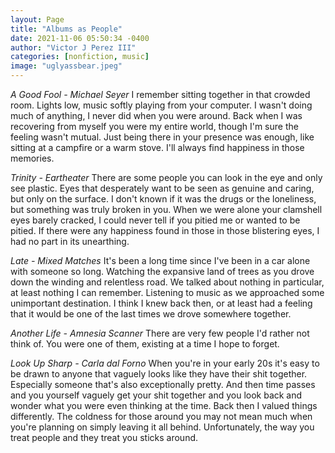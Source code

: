 ```yaml
---
layout: Page
title: "Albums as People"
date: 2021-11-06 05:50:34 -0400
author: "Victor J Perez III"
categories: [nonfiction, music]
image: "uglyassbear.jpeg"
---
```


*A Good Fool - Michael Seyer*
I remember sitting together in that crowded room. Lights low, music softly playing from your computer. I wasn't doing much of anything, I never did when you were around. Back when I was recovering from myself you were my entire world, though I'm sure the feeling wasn't mutual. Just being there in your presence was enough, like sitting at a campfire or a warm stove. I'll always find happiness in those memories.

*Trinity - Eartheater*
There are some people you can look in the eye and only see plastic. Eyes that desperately want to be seen as genuine and caring, but only on the surface. I don't known if it was the drugs or the loneliness, but something was truly broken in you. When we were alone your clamshell eyes barely cracked, I could never tell if you pitied me or wanted to be pitied. If there were any happiness found in those in those blistering eyes, I had no part in its unearthing.

*Late - Mixed Matches*
It's been a long time since I've been in a car alone with someone so long. Watching the expansive land of trees as you drove down the winding and relentless road. We talked about nothing in particular, at least nothing I can remember. Listening to music as we approached some unimportant destination. I think I knew back then, or at least had a feeling that it would be one of the last times we drove somewhere together.

*Another Life - Amnesia Scanner*
There are very few people I'd rather not think of. You were one of them, existing at a time I hope to forget.

*Look Up Sharp - Carla dal Forno*
When you're in your early 20s it's easy to be drawn to anyone that vaguely looks like they have their shit together. Especially someone that's also exceptionally pretty. And then  time passes and you yourself vaguely get your shit together and you look back and wonder what you were even thinking at the time. Back then I valued things differently. The coldness for those around you may not mean much when you're planning on simply leaving it all behind. Unfortunately, the way you treat people and they treat you sticks around.